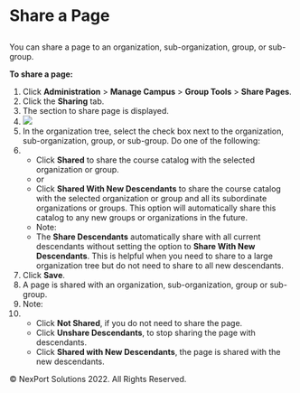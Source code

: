 # Share a Page

##

You can share a page to an organization, sub-organization, group, or sub-group.

&#x20;

**To share a page:**

1. Click **Administration** > **Manage Campus** > **Group Tools** > **Share Pages**.
2. Click the **Sharing** tab.
3. The section to share page is displayed.
4. ![](https://www.nexportcampus.com/Content/Guides/aweb/Content/Resources/Images/GT\_Share\_Pages/Sharing\_550x327.png)
5. In the organization tree, select the check box next to the organization, sub-organization, group, or sub-group. Do one of the following:
6.
   * Click **Shared** to share the course catalog with the selected organization or group.
   * or
   * Click **Shared With New Descendants** to share the course catalog with the selected organization or group and all its subordinate organizations or groups. This option will automatically share this catalog to any new groups or organizations in the future.
   * Note:
   * The **Share Descendants** automatically share with all current descendants without setting the option to **Share With New Descendants**. This is helpful when you need to share to a large organization tree but do not need to share to all new descendants.
7. Click **Save**.
8. A page is shared with an organization, sub-organization, group or sub-group.
9. Note:
10.
    * Click **Not Shared**, if you do not need to share the page.
    * Click **Unshare Descendants**, to stop sharing the page with descendants.
    * Click **Shared with New Descendants**, the page is shared with the new descendants.

&#x20; © NexPort Solutions 2022. All Rights Reserved.
